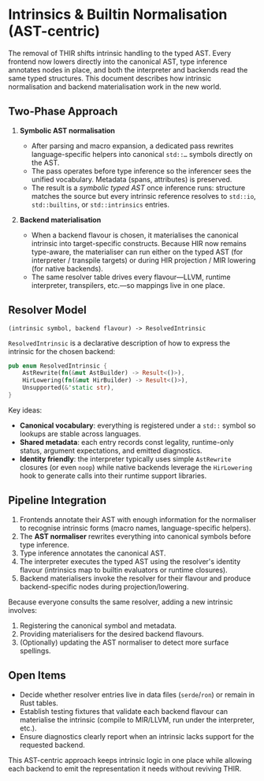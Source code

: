 # Intrinsics & Builtin Normalisation (AST-centric)

The removal of THIR shifts intrinsic handling to the typed AST. Every frontend
now lowers directly into the canonical AST, type inference annotates nodes in
place, and both the interpreter and backends read the same typed structures.
This document describes how intrinsic normalisation and backend materialisation
work in the new world.

## Two-Phase Approach

1. **Symbolic AST normalisation**
   - After parsing and macro expansion, a dedicated pass rewrites
     language-specific helpers into canonical `std::…` symbols directly on the
     AST.
   - The pass operates before type inference so the inferencer sees the unified
     vocabulary. Metadata (spans, attributes) is preserved.
   - The result is a *symbolic typed AST* once inference runs: structure matches
     the source but every intrinsic reference resolves to `std::io`,
     `std::builtins`, or `std::intrinsics` entries.

2. **Backend materialisation**
   - When a backend flavour is chosen, it materialises the canonical intrinsic
     into target-specific constructs. Because HIR now remains type-aware, the
     materialiser can run either on the typed AST (for interpreter / transpile
     targets) or during HIR projection / MIR lowering (for native backends).
   - The same resolver table drives every flavour—LLVM, runtime interpreter,
     transpilers, etc.—so mappings live in one place.

## Resolver Model

```
(intrinsic symbol, backend flavour) -> ResolvedIntrinsic
```

`ResolvedIntrinsic` is a declarative description of how to express the intrinsic
for the chosen backend:

```rust
pub enum ResolvedIntrinsic {
    AstRewrite(fn(&mut AstBuilder) -> Result<()>),
    HirLowering(fn(&mut HirBuilder) -> Result<()>),
    Unsupported(&'static str),
}
```

Key ideas:

- **Canonical vocabulary**: everything is registered under a `std::` symbol so
  lookups are stable across languages.
- **Shared metadata**: each entry records const legality, runtime-only status,
  argument expectations, and emitted diagnostics.
- **Identity friendly**: the interpreter typically uses simple `AstRewrite`
  closures (or even `noop`) while native backends leverage the `HirLowering`
  hook to generate calls into their runtime support libraries.

## Pipeline Integration

1. Frontends annotate their AST with enough information for the normaliser to
   recognise intrinsic forms (macro names, language-specific helpers).
2. The **AST normaliser** rewrites everything into canonical symbols before type
   inference.
3. Type inference annotates the canonical AST.
4. The interpreter executes the typed AST using the resolver's identity flavour
   (intrinsics map to builtin evaluators or runtime closures).
5. Backend materialisers invoke the resolver for their flavour and produce
   backend-specific nodes during projection/lowering.

Because everyone consults the same resolver, adding a new intrinsic involves:

1. Registering the canonical symbol and metadata.
2. Providing materialisers for the desired backend flavours.
3. (Optionally) updating the AST normaliser to detect more surface spellings.

## Open Items

- Decide whether resolver entries live in data files (`serde`/`ron`) or remain in
  Rust tables.
- Establish testing fixtures that validate each backend flavour can materialise
  the intrinsic (compile to MIR/LLVM, run under the interpreter, etc.).
- Ensure diagnostics clearly report when an intrinsic lacks support for the
  requested backend.

This AST-centric approach keeps intrinsic logic in one place while allowing each
backend to emit the representation it needs without reviving THIR.
